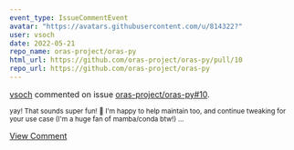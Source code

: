 ```yaml
---
event_type: IssueCommentEvent
avatar: "https://avatars.githubusercontent.com/u/814322?"
user: vsoch
date: 2022-05-21
repo_name: oras-project/oras-py
html_url: https://github.com/oras-project/oras-py/pull/10
repo_url: https://github.com/oras-project/oras-py
---
```


<a href='https://github.com/vsoch' target='_blank'>vsoch</a> commented on issue <a href='https://github.com/oras-project/oras-py/pull/10' target='_blank'>oras-project/oras-py#10</a>.

<small>yay! That sounds super fun! :partying_face: I'm happy to help maintain too, and continue tweaking for your use case (I'm a huge fan of mamba/conda btw!) ...</small>

<a href='https://github.com/oras-project/oras-py/pull/10' target='_blank'>View Comment</a>